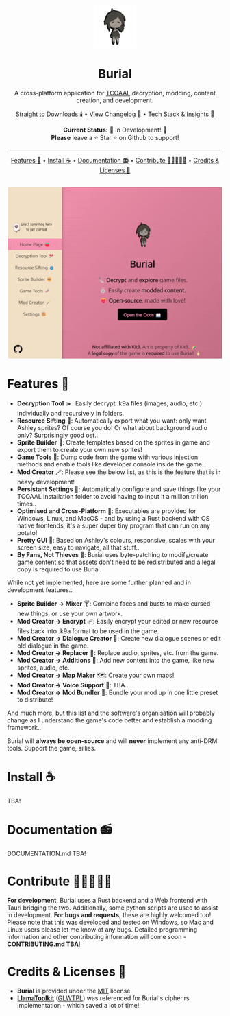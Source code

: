 <!-- Header -->
<div align="center">

<img src="https://github.com/kleineluka/burial/blob/main/preview/leyley.png" width="100" height="100">

# Burial
A cross-platform application for [TCOAAL](https://store.steampowered.com/app/2378900/The_Coffin_of_Andy_and_Leyley/) decryption, modding, content creation, and development. 


[Straight to Downloads 🕯️](https://www.github.com/kleineluka/burial) • [View Changelog 🍅](https://www.github.com/kleineluka/burial) • [Tech Stack & Insights 🍰](https://www.github.com/kleineluka/burial)

**Current Status:** 🚧 In Development! 🚧 
<br>
**Please** leave a ⭐ Star ⭐ on Github to support!

</div>

---

<!-- Navigation + Preview -->
<div align="center">

[Features 🐰](#features-) • [Install ☕](#install-) • [Documentation 📻](#guides--faq-) • [Contribute 👨🏻‍🤝‍👩🏻](#contribute-) • [Credits & Licenses 🎉](#credits--licenses-)

<br>

<img src="https://github.com/kleineluka/burial/blob/main/preview/app.gif" width="500" height="400">

</div>


<!-- Features -->
# Features 🐰
- **Decryption Tool** ✂️: Easily decrypt .k9a files (images, audio, etc.) individually and recursively in folders.
- **Resource Sifting** 🐠: Automatically export what you want: only want Ashley sprites? Of course you do! Or what about background audio only? Surprisingly good ost..
- **Sprite Builder** 🥺: Create templates based on the sprites in game and export them to create your own new sprites!
- **Game Tools** 🧬: Dump code from the game with various injection methods and enable tools like developer console inside the game.
- **Mod Creator** 🪄: Please see the below list, as this is the feature that is in heavy development!
- **Persistant Settings** 🍪: Automatically configure and save things like your TCOAAL installation folder to avoid having to input it a million trillion times..
- **Optimised and Cross-Platform** 🦄: Executables are provided for Windows, Linux, and MacOS - and by using a Rust backend with OS native frontends, it's a super duper tiny program that can run on any potato!
- **Pretty GUI** 🌸: Based on Ashley's colours, responsive, scales with your screen size, easy to navigate, all that stuff..
- **By Fans, Not Thieves** 🥰: Burial uses byte-patching to modify/create game content so that assets don't need to be redistributed and a legal copy is required to use Burial.

While not yet implemented, here are some further planned and in development features..
- **Sprite Builder -> Mixer** 🍸: Combine faces and busts to make cursed new things, or use your own artwork.
- **Mod Creator -> Encrypt** 🩹: Easily encrypt your edited or new resource files back into .k9a format to be used in the game.
- **Mod Creator -> Dialogue Creator** 💬: Create new dialogue scenes or edit old dialogue in the game.
- **Mod Creator -> Replacer** 👝: Replace audio, sprites, etc. from the game.
- **Mod Creator -> Additions** 🧩: Add new content into the game, like new sprites, audio, etc.
- **Mod Creator -> Map Maker** 🗺️: Create your own maps!
- **Mod Creator -> Voice Support** 🦜: TBA..
- **Mod Creator -> Mod Bundler** 🎁: Bundle your mod up in one little preset to distribute!
  
And much more, but this list and the software's organisation will probably change as I understand the game's code better and establish a modding framework.. 

Burial will **always be open-source** and will **never** implement any anti-DRM tools. Support the game, sillies.


<!-- Install -->
# Install ☕
TBA!

<!-- Documentation -->
# Documentation 📻
DOCUMENTATION.md TBA!

<!-- Contribute -->
# Contribute 👨🏻‍🤝‍👩🏻
**For development**, Burial uses a Rust backend and a Web frontend with Tauri bridging the two. Additionally, some python scripts are used to assist in development. **For bugs and requests**, these are highly welcomed too! Please note that this was developed and tested on Windows, so Mac and Linux users please let me know of any bugs. Detailed programming information and other contributing information will come soon - **CONTRIBUTING.md TBA**!

<!-- Credits & Licenses -->
# Credits & Licenses 🎉
- **Burial** is provided under the [MIT](https://github.com/kleineluka/burial/blob/main/LICENSE) license.
- **[LlamaToolkit](https://github.com/Llamaware/LlamaToolkit/)** ([GLWTPL](https://github.com/me-shaon/GLWTPL)) was referenced for Burial's cipher.rs implementation - which saved a lot of time! 
